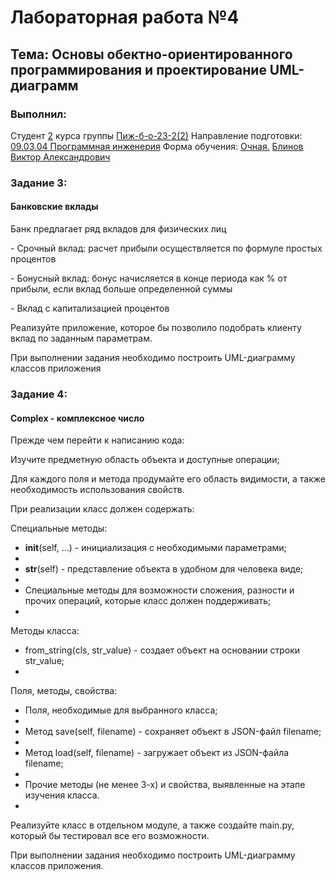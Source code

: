 <h1> Лабораторная работа №4 </h1>
<h2>  Тема: Основы обектно-ориентированного программирования и проектирование UML-диаграмм </h2>
<h3>Выполнил:</h3>
Студент <u>2</u> курса группы <u>Пиж-б-о-23-2(2)</u>
Направление подготовки: <u>09.03.04 Программная инженерия</u>
Форма обучения: <u>Очная.</u>
<u>Блинов Виктор Александрович</u>

<h3>Задание 3:</h3>
<h4>Банковские вклады</h4>
<p>Банк предлагает ряд вкладов для физических лиц</p>
<p>- Срочный вклад: расчет прибыли осуществляется по формуле простых процентов</p>
<p>- Бонусный вклад: бонус начисляется в конце периода как % от прибыли, если вклад больше определенной суммы</p>
<p>- Вклад с капитализацией процентов</p>
<p>Реализуйте приложение, которое бы позволило подобрать клиенту вклад по заданным параметрам.</p>
<p>При выполнении задания необходимо построить UML-диаграмму классов приложения</p>

<h3>Задание 4:</h3>
<h4>Complex - комплексное число</h4>
<p>Прежде чем перейти к написанию кода:
  
Изучите предметную область объекта и доступные операции;

Для каждого поля и метода продумайте его область видимости, а также необходимость использования свойств.

При реализации класс должен содержать:

Специальные методы:

- __init__(self, ...) - инициализация с необходимыми параметрами;
- 
- __str__(self) - представление объекта в удобном для человека виде;
- 
- Специальные методы для возможности сложения, разности и прочих операций, которые класс должен поддерживать;
- 
Методы класса:

- from_string(cls, str_value) - создает объект на основании строки str_value;
- 
Поля, методы, свойства:

- Поля, необходимые для выбранного класса;
- 
- Метод save(self, filename) - сохраняет объект в JSON-файл filename;
- 
- Метод load(self, filename) - загружает объект из JSON-файла filename;
- 
- Прочие методы (не менее 3-х) и свойства, выявленные на этапе изучения класса.
- 
Реализуйте класс в отдельном модуле, а также создайте main.py, который бы тестировал все его возможности.

При выполнении задания необходимо построить UML-диаграмму классов приложения.</p>


